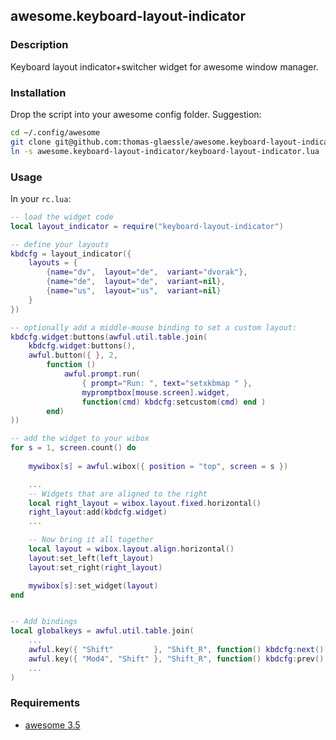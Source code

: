 ## awesome.keyboard-layout-indicator

### Description

Keyboard layout indicator+switcher widget for awesome window manager.

### Installation

Drop the script into your awesome config folder. Suggestion:

```bash
cd ~/.config/awesome
git clone git@github.com:thomas-glaessle/awesome.keyboard-layout-indicator.git
ln -s awesome.keyboard-layout-indicator/keyboard-layout-indicator.lua
```


### Usage

In your `rc.lua`:

```lua
-- load the widget code
local layout_indicator = require("keyboard-layout-indicator")

-- define your layouts
kbdcfg = layout_indicator({
    layouts = {
        {name="dv",  layout="de",  variant="dvorak"},
        {name="de",  layout="de",  variant=nil},
        {name="us",  layout="us",  variant=nil}
    }
})

-- optionally add a middle-mouse binding to set a custom layout:
kbdcfg.widget:buttons(awful.util.table.join(
    kbdcfg.widget:buttons(),
    awful.button({ }, 2, 
        function ()
            awful.prompt.run(
                { prompt="Run: ", text="setxkbmap " },
                mypromptbox[mouse.screen].widget,
                function(cmd) kbdcfg:setcustom(cmd) end )
        end)
))

-- add the widget to your wibox
for s = 1, screen.count() do
  
    mywibox[s] = awful.wibox({ position = "top", screen = s })

    ...
    -- Widgets that are aligned to the right
    local right_layout = wibox.layout.fixed.horizontal()
    right_layout:add(kbdcfg.widget)
    ...

    -- Now bring it all together
    local layout = wibox.layout.align.horizontal()
    layout:set_left(left_layout)
    layout:set_right(right_layout)

    mywibox[s]:set_widget(layout)
end


-- Add bindings
local globalkeys = awful.util.table.join(
    ...
    awful.key({ "Shift"         }, "Shift_R", function() kbdcfg:next() end ),
    awful.key({ "Mod4", "Shift" }, "Shift_R", function() kbdcfg:prev() end ),
    ...
)
```


### Requirements

* [awesome 3.5](http://awesome.naquadah.org/)
